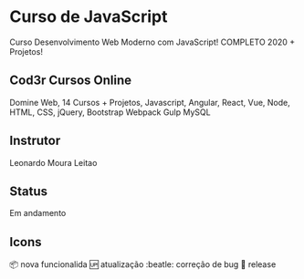 # Curso de JavaScript
Curso Desenvolvimento Web Moderno com JavaScript! COMPLETO 2020 + Projetos!

## Cod3r Cursos Online
Domine Web, 14 Cursos + Projetos, Javascript, Angular, React, Vue, Node, HTML, CSS, jQuery, Bootstrap Webpack Gulp MySQL


## Instrutor
Leonardo Moura Leitao

## Status 
Em andamento


## Icons
:package: nova funcionalida
:up: atualização
:beatle: correção de bug
:checkered_flag: release

